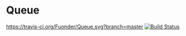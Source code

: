 # Queue 
https://travis-ci.org/Fuonder/Queue.svg?branch=master
[![Build Status](https://travis-ci.org/Fuonder/Queue.svg?branch=master)](https://travis-ci.org/Fuonder/Queue)
